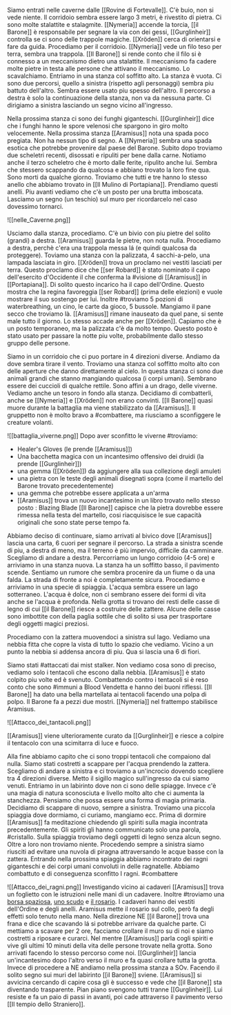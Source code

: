Siamo entrati nelle caverne dalle [[Rovine di Fortevalle]]. C'è buio, non si vede niente. Il corridoio sembra essere largo 3 metri, è rivestito di pietra. Ci sono molte stalattite e stalagmite. [[Nymeria]] accende la torcia, [[il Barone]] è responsabile per segnare la via con dei gessi, [[Gurglinheir]] controlla se ci sono delle trappole magiche. [[Xröden]] cerca di orientarsi e fare da guida.
Procediamo per il corridoio. [[Nymeria]] vede un filo teso per terra, sembra una trappola. [[Il Barone]] si rende conto che il filo si è connesso a un meccanismo dietro una stalattite. Il meccanismo fa cadere molte pietre in testa alle persone che attivano il meccanismo. Lo scavalchiamo.
Entriamo in una stanza col soffitto alto. La stanza è vuota. Ci sono due percorsi, quello a sinistra (rispetto agli personaggi) sembra piu battuto dell'altro. Sembra essere usato piu spesso dell'altro. Il percorso a destra è solo la continuazione della stanza, non va da nessuna parte. Ci dirigiamo a sinistra lasciando un segno vicino all'ingresso.

Nella prossima stanza ci sono dei funghi giganteschi. [[Gurglinheir]] dice che i funghi hanno le spore velenosi che spargono in giro molto velocemente. Nella prossima stanza [[Aramisus]] nota una spada poco pregiata. Non ha nessun tipo di segno. A [[Nymeria]] sembra una spada esotica che potrebbe provenire dal paese del Barone. Subito dopo troviamo due scheletri recenti, disossati e ripuliti per bene dalla carne. Notiamo anche il terzo scheletro che è morto dalle ferite, ripulito anche lui. Sembra che stessero scappando da qualcosa e abbiano trovato la loro fine qua. Sono morti da qualche giorno. Troviamo che tutti e tre hanno lo stesso anello che abbiamo trovato in [[Il Mulino di Portapiana]]. Prendiamo questi anelli. Piu avanti vediamo che c'è un posto per una brutta imboscata. Lasciamo un segno (un teschio) sul muro per ricordarcelo nel caso dovessimo tornarci.

![[nelle_Caverne.png]]

Usciamo dalla stanza, procediamo. C'è un bivio con piu pietre del solito (grandi) a destra. [[Aramisus]] guarda le pietre, non nota nulla. Procediamo a destra, perchè c'era una trappola messa lá (e quindi qualcosa da proteggere). Toviamo una stanza con la palizzata, 4 sacchi-a-pelo, una lampada lasciata in giro. [[Xröden]] trova un proclamo nei vestiti lasciati per terra. Questo proclamo dice che [[ser Robard]] è stato nominato il capo dell'esercito d'Occidente il che conferma la #visione di [[Aramisus]] in [[Portapiana]]. Di solito questo incarico ha il capo dell'Ordine. Questo mostra che la regina favoreggia [[ser Robard]] (prima delle elezioni) e vuole mostrare il suo sostengo per lui. Inoltre #troviamo 5 pozioni di waterbreathing, un cino, le carte da gioco, 5 bussole. Mangiamo il pane secco che troviamo là. [[Aramisus]] rimane inauseato da quel pane, si sente male tutto il giorno. Lo stesso accade anche per [[Xröden]]. Capiamo che è un posto temporaneo, ma la palizzata c'è da molto tempo. Questo posto è stato usato per passare la notte piu volte, probabilmente dallo stesso gruppo delle persone.

Siamo in un corridoio che ci puo portare in 4 direzioni diverse. Andiamo da dove sembra tirare il vento. Troviamo una stanza col soffitto molto alto con delle aperture che danno direttamente al cielo. In questa stanza ci sono due animali grandi che stanno mangiando qualcosa (i corpi umani). Sembrano essere dei cuccioli di qualche rettile. Sono affini a un drago, delle viverne. Vediamo anche un tesoro in fondo alla stanza. Decidiamo di combatterli, anche se [[Nymeria]] e [[Xröden]] non erano convinti.
[[Il Barone]] quasi muore durante la battaglia ma viene stabilizzato da [[Aramisus]]. Il gruppetto non è molto bravo a #combattere, ma riusciamo a sconfiggere le creature volanti.

![[battaglia_viverne.png]]
Dopo aver sconfitto le viverne #troviamo:
* Healer's Gloves (le prende [[Aramisus]])
* Una bacchetta magica con un incantesimo offensivo dei druidi (la prende [[Gurglinheir]])
* una gemma ([[Xröden]]) da aggiungere alla sua collezione degli amuleti
* una pietra con le teste degli animali disegnati sopra (come il martello del Barone trovato precedentemente)
* una gemma che potrebbe essere applicata a un'arma
* [[Aramisus]] trova un nuovo incantesimo in un libro trovato nello stesso posto : Blazing Blade
[[Il Barone]] capisce che la pietra dovrebbe essere rimessa nella testa del martello, cosi riacquisisce le sue capacità originali che sono state perse tempo fa.

Abbiamo deciso di continuare, siamo arrivati al bivico dove [[Aramisus]] lascia una carta, 6 cuori per segnare il percorso. La strada a sinistra scende di piu, a destra di meno, ma il terreno è più impervio, difficile da camminare. Scegliamo di andare a destra. Percorriamo un lungo corridoio (4-5 ore) e arriviamo in una stanza nuova. La stanza ha un soffitto basso, il pavimento scende. Sentiamo un rumore che sembra procenire da un fiume o da una falda. La strada di fronte a noi è completamente sicura. Procediamo e arriviamo in una specie di spiaggia. L'acqua sembra essere un lago sotterraneo. L'acqua è dolce, non ci sembrano essere dei formi di vita anche se l'acqua è profonda. Nella grotta si trovano dei resti delle casse di legno di cui [[il Barone]] riesce a costruire delle zattere. Alcune delle casse sono imbottite con della paglia sottile che di solito si usa per trasportare degli oggetti magici preziosi.

Procediamo con la zattera muovendoci a sinistra sul lago. Vediamo una nebbia fitta che copre la vista di tutto lo spazio che vediamo. Vicino a un punto la nebbia si addensa ancora di piu. Qua si lascia una 6 di fiori.

Siamo stati #attaccati dai mist stalker. Non vediamo cosa sono di preciso, vediamo solo i tentacoli che escono dalla nebbia. [[Aramisus]] è stato colpito piu volte ed è svenuto. Combattendo contro i tentacoli si è reso conto che sono #immuni a Blood Vendetta e hanno dei buoni riflessi. [[Il Barone]] ha dato una bella martellata ai tentacoli facendo una polpa di polpo. Il Barone fa a pezzi due mostri. [[Nymeria]] nel frattempo stabilisce Aramisus.

![[Attacco_dei_tantacoli.png]]

[[Aramisus]] viene ulterioramente curato da [[Gurglinheir]] e riesce a colpire il tentacolo con una scimitarra di luce e fuoco.

Alla fine abbiamo capito che ci sono troppi tentacoli che compaiono dal nulla. Siamo stati costretti a scappare per l'acqua prendendo la zattera. Scegliamo di andare a sinistra e ci troviamo a un'incrocio dovendo scegliere tra 4 direzioni diverse. Metto il sigillo magico sull'ingresso da cui siamo venuti. Entriamo in un labirinto dove non ci sono delle spiagge. Invece c'è una magia di natura sconosciuta e livello molto alto che ci aumenta la stanchezza. Pensiamo che possa essere una forma di magia primaria. Decidiamo di scappare di nuovo, sempre a sinistra. Troviamo una piccola spiaggia dove dormiamo, ci curiamo, mangiamo ecc. Prima di dormire [[Aramisus]] fa meditazione chiedendo gli spiriti sulla magia incontrata precedentemente. Gli spiriti gli hanno communicato solo una parola, #cristallo. Sulla spiaggia troviamo degli oggetti di legno senza alcun segno. Oltre a loro non troviamo niente.
Procedendo sempre a sinistra siamo riusciti ad evitare una nuvola di piragna attraversando le acque basse con la zattera. Entrando nella prossima spiaggia abbiamo incontrato dei ragni giganteschi e dei corpi umani convoluti in delle ragnatelle. Abbiamo combattuto e di conseguenza sconfitto I ragni. #combattere 

![[Attacco_dei_ragni.png]]
Investigando vicino ai cadaveri [[Aramisus]] trova un foglietto con le istruzioni nelle mani di un cadavere. Inoltre #troviamo una [borsa spaziosa](https://2e.aonprd.com/Equipment.aspx?ID=3032), [uno scudo](https://2e.aonprd.com/Equipment.aspx?ID=2826) e [il rosario](https://2e.aonprd.com/Equipment.aspx?ID=256). I cadaveri hanno dei vestiti dell'Ordine e degli anelli. Aramisus mette il rosario sul collo, però fa degli effetti solo tenuto nella mano.
Nella direzione NE [[il Barone]] trova una frana e dice che scavando lá si potrebbe arrivare da qualche parte. Ci mettiamo a scavare per 2 ore, facciamo crollare il muro su di noi e siamo costretti a riposare e curarci. Nel mentre [[Aramisus]] parla cogli spiriti e vive gli ultimi 10 minuti della vita delle persone trovate nella grotta. Sono arrivati facendo lo stesso percorso come noi. [[Gurglinheir]] lancia un'incantesimo dopo l'altro verso il muro e fa quasi crollare tutta la grotta.
Invece di procedere a NE andiamo nella prossima stanza a SOv. Facendo il solito segno sui muri del labirinto [[il Barone]] sviene. [[Aramisus]] si avvicina cercando di capire cosa gli è successo e vede che [[il Barone]] sta diventando trasparente. Pian piano svengono tutti tranne [[Gurglinheir]]. Lui resiste e fa un paio di passi in avanti, poi cade attraverso il pavimento verso [[Il tempio dello Straniero]].
